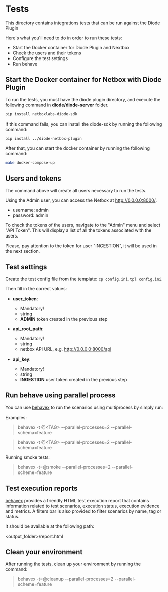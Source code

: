 # Tests
This directory contains integrations tests that can be run against the Diode Plugin


Here's what you'll need to do in order to run these tests:
- Start the Docker container for Diode Plugin and Nextbox
- Check the users and their tokens
- Configure the test settings
- Run behave


## Start the Docker container for Netbox with Diode Plugin

To run the tests, you must have the diode plugin directory, and execute the following command in **diode/diode-server** folder.

```bash
pip install netboxlabs-diode-sdk 
```

If this command fails, you can install the diode-sdk by running the following command:

```bash
pip install ../diode-netbox-plugin
```

After that, you can start the docker container by running the following command:

```bash
make docker-compose-up
```

## Users and tokens

The command above will create all users necessary to run the tests.

Using the Admin user, you can access the Netbox at http://0.0.0.0:8000/.

- username: admin
- password: admin

To check the tokens of the users, navigate to the "Admin" menu and select "API Token". This will display a list of all the tokens associated with the users.


Please, pay attention to the token for user "INGESTION", it will be used in the next section.

## Test settings
Create the test config file from the template: `cp config.ini.tpl config.ini`.

Then fill in the correct values:

- **user_token**:
  - Mandatory!
  - string
  - **ADMIN** token created in the previous step

- **api_root_path**:
  - Mandatory!
  - string
  - netbox API URL, e.g. http://0.0.0.0:8000/api

- **api_key**:
  - Mandatory!
  - string
  - **INGESTION** user token created in the previous step


## Run behave using parallel process

You can use [behavex](https://github.com/hrcorval/behavex) to run the scenarios using multiprocess by simply run:

Examples:

> behavex -t @\<TAG\> --parallel-processes=2 --parallel-schema=feature

> behavex -t @\<TAG\> --parallel-processes=2 --parallel-schema=feature

Running smoke tests:

> behavex -t=@smoke --parallel-processes=2 --parallel-scheme=feature


## Test execution reports
[behavex](https://github.com/hrcorval/behavex) provides a friendly HTML test execution report that contains information related to test scenarios, execution status, execution evidence and metrics. A filters bar is also provided to filter scenarios by name, tag or status.

It should be available at the following path:

<output_folder>/report.html

## Clean your environment

After running the tests, clean up your environment by running the command:

> behavex -t=@cleanup --parallel-processes=2 --parallel-scheme=feature